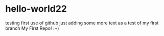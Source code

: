 # hello-world22
testing first use of github
just adding some more text as a test of my first branch
My First Repo! :¬)
